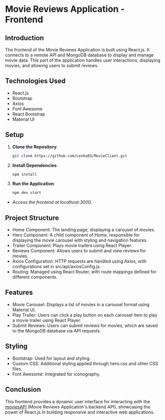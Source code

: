# Movie Reviews Application - Frontend

## Introduction

The frontend of the Movie Reviews Application is built using React.js. It connects to a remote API and MongoDB database to display and manage movie data. This part of the application handles user interactions, displaying movies, and allowing users to submit reviews.

## Technologies Used

- React.js
- Bootstrap
- Axios
- Font Awesome
- React Bootstrap
- Material UI

## Setup

1. **Clone the Repository**: 
   ```bash
   git clone https://github.com/Lenka03/MovieClient.git

2. **Install Dependencies**: 
   ```bash
   npm install

3. **Run the Application**: 
   ```bash
   npm dev start
  - *Access the frontend at localhost:3000.*

## Project Structure

- Home Component: The landing page, displaying a carousel of movies.
- Hero Component: A child component of Home, responsible for displaying the movie carousel with styling and navigation features.
- Trailer Component: Plays movie trailers using React Player.
- Reviews Component: Allows users to submit and view reviews for movies.
- Axios Configuration: HTTP requests are handled using Axios, with configurations set in src/api/axiosConfig.js.
- Routing: Managed using React Router, with route mappings defined for different components.

## Features

- Movie Carousel: Displays a list of movies in a carousel format using Material UI.
- Play Trailer: Users can click a play button on each carousel item to play a movie trailer using React Player.
- Submit Reviews: Users can submit reviews for movies, which are saved to the MongoDB database via API requests.

## Styling

- Bootstrap: Used for layout and styling.
- Custom CSS: Additional styling applied through hero.css and other CSS files.
- Font Awesome: Integrated for iconography.

## Conclusion
This frontend provides a dynamic user interface for interacting with the [moviesAPI](https://github.com/Lenka03/moviesAPI) (Movie Reviews Application's backend API), showcasing the power of React.js in building responsive and interactive web applications.

